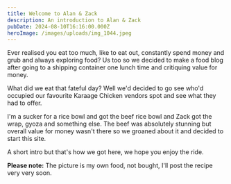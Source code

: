 ```yaml
---
title: Welcome to Alan & Zack
description: An introduction to Alan & Zack
pubDate: 2024-08-10T16:16:00.000Z
heroImage: /images/uploads/img_1044.jpeg
---
```

Ever realised you eat too much, like to eat out, constantly spend money and grub and always exploring food?  Us too so we decided to make a food blog after going to a shipping container one lunch time and critiquing value for money.

What did we eat that fateful day?  Well we'd decided to go see who'd occupied our favourite Karaage Chicken vendors spot and see what they had to offer.

I'm a sucker for a rice bowl and got the beef rice bowl and Zack got the wrap, gyoza and something else.  The beef was absolutely stunning but overall value for money wasn't there so we groaned about it and decided to start this site.

A short intro but that's how we got here, we hope you enjoy the ride.  

**Please note:** The picture is my own food, not bought, I'll post the recipe very very soon.

